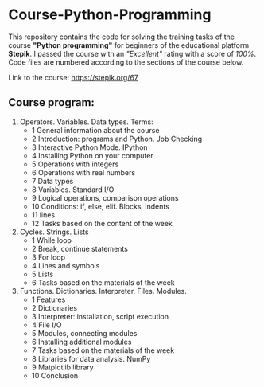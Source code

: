 # Course-Python-Programming
This repository contains the code for solving the training tasks of the course **"Python programming"** for beginners of the educational platform **Stepik**.
I passed the course with an _"Excellent"_ rating with a score of _100%_. Code files are numbered according to the sections of the course below.

Link to the course: https://stepik.org/67
## Course program:
1. Operators. Variables. Data types. Terms:
    + 1 General information about the course
    + 2 Introduction: programs and Python. Job Checking
    + 3 Interactive Python Mode. IPython
    + 4 Installing Python on your computer
    + 5 Operations with integers
    + 6 Operations with real numbers
    + 7 Data types
    + 8 Variables. Standard I/O
    + 9 Logical operations, comparison operations
    + 10 Conditions: if, else, elif. Blocks, indents
    + 11 lines
    + 12 Tasks based on the content of the week 
 2. Сycles. Strings. Lists
    + 1 While loop
    + 2 Break, continue statements
    + 3 For loop
    + 4 Lines and symbols
    + 5 Lists
    + 6 Tasks based on the materials of the week 
3. Functions. Dictionaries. Interpreter. Files. Modules.
    + 1 Features
    + 2 Dictionaries
    + 3 Interpreter: installation, script execution
    + 4 File I/O
    + 5 Modules, connecting modules
    + 6 Installing additional modules
    + 7 Tasks based on the materials of the week
    + 8 Libraries for data analysis. NumPy
    + 9 Matplotlib library
    + 10 Conclusion

